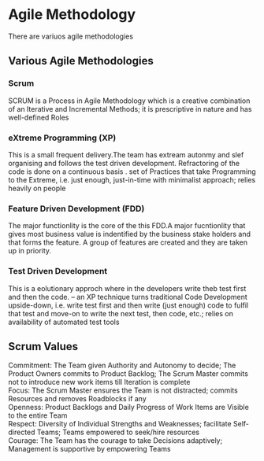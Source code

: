 # Agile Methodology

There are variuos agile methodologies

## Various Agile Methodologies




### Scrum 

SCRUM is a Process in Agile Methodology which is a creative combination of an Iterative and Incremental Methods; 
it is prescriptive in nature and has well-defined Roles

### eXtreme Programming (XP)
This is a small frequent delivery.The team has extream autonmy and slef organising and follows the test driven development.
Refractoring of the code is done on a continuous basis .
set of Practices that take Programming to the Extreme, i.e. just enough, just-in-time with minimalist approach; relies heavily on people


### Feature Driven Development (FDD) 
The major functionlity is the core of the this FDD.A major fucntionlity that gives most business value is indentified by the 
business stake holders and that forms the feature.
A group of features are created and they are taken up in priority.

### Test Driven Development
This is a eolutionary approch where in the developers write theb test first and then the code.
– an XP technique turns traditional Code Development upside-down, i.e. write test first and then write (just enough) code to fulfil 
that test and move-on to write the next test, then code, etc.; relies on availability of automated test tools

## Scrum Values

Commitment: The Team given Authority and Autonomy to decide; The Product Owners commits to Product Backlog; 
The Scrum Master commits not to introduce new work items till Iteration is complete  
Focus: The Scrum Master ensures the Team is not distracted; commits Resources and removes Roadblocks if any  
Openness: Product Backlogs and Daily Progress of Work Items are Visible to the entire Team  
Respect: Diversity of Individual Strengths and Weaknesses; facilitate Self-directed Teams; Teams empowered to seek/hire resources  
Courage: The Team has the courage to take Decisions adaptively; Management is supportive by empowering Teams    

